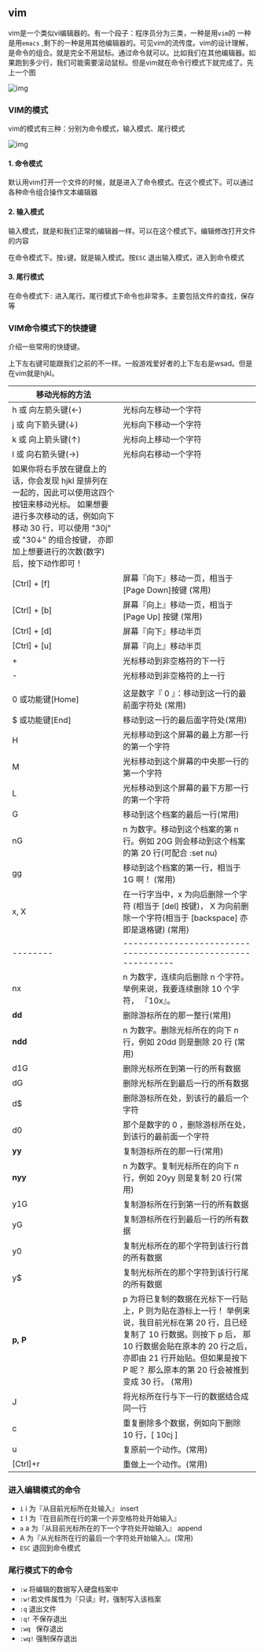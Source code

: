 ## vim

vim是一个类似vi编辑器的。有一个段子：程序员分为三类，一种是用`vim`的 一种是用`emacs` ,剩下的一种是用其他编辑器的。可见vim的流传度。vim的设计理解，是命令的组合。就是完全不用鼠标。通过命令就可以。比如我们在其他编辑器。如果跑到多少行，我们可能需要滚动鼠标。但是vim就在命令行模式下就完成了。先上一个图

![img](../MQ/images/vi-vim-cheat-sheet-sch1.gif) 

### VIM的模式

vim的模式有三种：分别为命令模式，输入模式、尾行模式

![img](../MQ/images/vim-vi-workmodel.png) 

#### 1. 命令模式

默认用vim打开一个文件的时候，就是进入了命令模式。在这个模式下。可以通过各种命令组合操作文本编辑器

#### 2. 输入模式

输入模式，就是和我们正常的编辑器一样。可以在这个模式下。编辑修改打开文件的内容

在命令模式下。按`i`键。就是输入模式。按`ESC` 退出输入模式，进入到命令模式

#### 3. 尾行模式

在命令模式下`:` 进入尾行。尾行模式下命令也非常多。主要包括文件的查找，保存等

### VIM命令模式下的快捷键

介绍一些常用的快捷键。

上下左右键可能跟我们之前的不一样。一般游戏爱好者的上下左右是wsad。但是在vim就是hjkl。

| 移动光标的方法                                               |                                                              |
| ------------------------------------------------------------ | ------------------------------------------------------------ |
| h 或 向左箭头键(←)                                           | 光标向左移动一个字符                                         |
| j 或 向下箭头键(↓)                                           | 光标向下移动一个字符                                         |
| k 或 向上箭头键(↑)                                           | 光标向上移动一个字符                                         |
| l 或 向右箭头键(→)                                           | 光标向右移动一个字符                                         |
| 如果你将右手放在键盘上的话，你会发现 hjkl 是排列在一起的，因此可以使用这四个按钮来移动光标。 如果想要进行多次移动的话，例如向下移动 30 行，可以使用 "30j" 或 "30↓" 的组合按键， 亦即加上想要进行的次数(数字)后，按下动作即可！ |                                                              |
| [Ctrl] + [f]                                                 | 屏幕『向下』移动一页，相当于 [Page Down]按键 (常用)          |
| [Ctrl] + [b]                                                 | 屏幕『向上』移动一页，相当于 [Page Up] 按键 (常用)           |
| [Ctrl] + [d]                                                 | 屏幕『向下』移动半页                                         |
| [Ctrl] + [u]                                                 | 屏幕『向上』移动半页                                         |
| +                                                            | 光标移动到非空格符的下一行                                   |
| -                                                            | 光标移动到非空格符的上一行                                   |
|                                                              |                                                              |
| 0 或功能键[Home]                                             | 这是数字『 0 』：移动到这一行的最前面字符处 (常用)           |
| $ 或功能键[End]                                              | 移动到这一行的最后面字符处(常用)                             |
| H                                                            | 光标移动到这个屏幕的最上方那一行的第一个字符                 |
| M                                                            | 光标移动到这个屏幕的中央那一行的第一个字符                   |
| L                                                            | 光标移动到这个屏幕的最下方那一行的第一个字符                 |
| G                                                            | 移动到这个档案的最后一行(常用)                               |
| nG                                                           | n 为数字。移动到这个档案的第 n 行。例如 20G 则会移动到这个档案的第 20 行(可配合 :set nu) |
| gg                                                           | 移动到这个档案的第一行，相当于 1G 啊！ (常用)                |
| x, X                                                         | 在一行字当中，x 为向后删除一个字符 (相当于 [del] 按键)， X 为向前删除一个字符(相当于 [backspace] 亦即是退格键) (常用) |
| --------                                                     | ------------------------------------------------------------ |
| nx                                                           | n 为数字，连续向后删除 n 个字符。举例来说，我要连续删除 10 个字符， 『10x』。 |
| **dd**                                                       | 删除游标所在的那一整行(常用)                                 |
| **ndd**                                                      | n 为数字。删除光标所在的向下 n 行，例如 20dd 则是删除 20 行 (常用) |
| d1G                                                          | 删除光标所在到第一行的所有数据                               |
| dG                                                           | 删除光标所在到最后一行的所有数据                             |
| d$                                                           | 删除游标所在处，到该行的最后一个字符                         |
| d0                                                           | 那个是数字的 0 ，删除游标所在处，到该行的最前面一个字符      |
| **yy**                                                       | 复制游标所在的那一行(常用)                                   |
| **nyy**                                                      | n 为数字。复制光标所在的向下 n 行，例如 20yy 则是复制 20 行(常用) |
| y1G                                                          | 复制游标所在行到第一行的所有数据                             |
| yG                                                           | 复制游标所在行到最后一行的所有数据                           |
| y0                                                           | 复制光标所在的那个字符到该行行首的所有数据                   |
| y$                                                           | 复制光标所在的那个字符到该行行尾的所有数据                   |
| **p, P**                                                     | p 为将已复制的数据在光标下一行贴上，P 则为贴在游标上一行！ 举例来说，我目前光标在第 20 行，且已经复制了 10 行数据。则按下 p 后， 那 10 行数据会贴在原本的 20 行之后，亦即由 21 行开始贴。但如果是按下 P 呢？ 那么原本的第 20 行会被推到变成 30 行。 (常用) |
| J                                                            | 将光标所在行与下一行的数据结合成同一行                       |
| c                                                            | 重复删除多个数据，例如向下删除 10 行，[ 10cj ]               |
| u                                                            | 复原前一个动作。(常用)                                       |
| [Ctrl]+r                                                     | 重做上一个动作。(常用)                                       |

### 进入编辑模式的命令

- `i` i 为『从目前光标所在处输入』 insert 
- `I` I 为『在目前所在行的第一个非空格符处开始输入』 
- `a` a 为『从目前光标所在的下一个字符处开始输入』  append
- A 为『从光标所在行的最后一个字符处开始输入』。(常用) 
- `ESC` 退回到命令模式



### 尾行模式下的命令

- `:w` 将编辑的数据写入硬盘档案中 
- `:w!`若文件属性为『只读』时，强制写入该档案 
- `:q` 退出文件
- `:q!` 不保存退出
- `:wq ` 保存退出
- `:wq!` 强制保存退出
